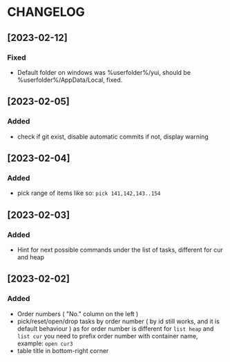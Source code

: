 # CHANGELOG

## [2023-02-12]
### Fixed
 - Default folder on windows was %userfolder%/yui, should be %userfolder%/AppData/Local, fixed. 

## [2023-02-05]
### Added
 - check if git exist, disable automatic commits if not, display warning

## [2023-02-04]
### Added
 - pick range of items like so: `pick 141,142,143..154`

## [2023-02-03]
### Added
 - Hint for next possible commands under the list of tasks, different for cur and heap

## [2023-02-02]
### Added
 - Order numbers ( "No." column on the left )
 - pick/reset/open/drop tasks by order number ( by id still works, and it is default behaviour )
    as for order number is different for `list heap` and `list cur` you need to prefix order number with container name, example: `open cur3`
 - table title in bottom-right corner
